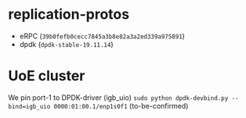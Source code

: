 # replication-protos

- eRPC (`39b0fefb0cecc7845a3b8e82a3a2ed339a975891`)
- dpdk (`dpdk-stable-19.11.14`)

# UoE cluster
We pin port-1 to DPDK-driver (igb_uio)
`sudo python dpdk-devbind.py --bind=igb_uio 0000:01:00.1/enp1s0f1` (to-be-confirmed)

